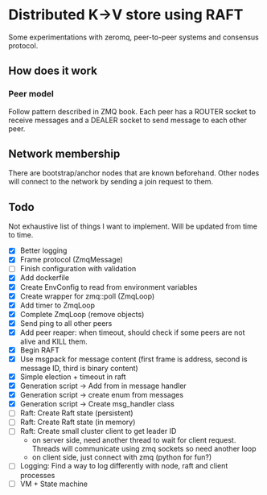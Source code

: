 # Distributed K->V store using RAFT

Some experimentations with zeromq, peer-to-peer systems and consensus protocol.

## How does it work

### Peer model
Follow pattern described in ZMQ book. Each peer has a ROUTER socket to receive
messages and a DEALER socket to send message to each other peer.

## Network membership

There are bootstrap/anchor nodes that are known beforehand. Other nodes will
connect to the network by sending a join request to them.

## Todo

Not exhaustive list of things I want to implement. Will be updated from time to time.

- [X] Better logging
- [X] Frame protocol (ZmqMessage)
- [ ] Finish configuration with validation
- [X] Add dockerfile
- [X] Create EnvConfig to read from environment variables
- [X] Create wrapper for zmq::poll (ZmqLoop)
- [X] Add timer to ZmqLoop
- [X] Complete ZmqLoop (remove objects)
- [X] Send ping to all other peers
- [X] Add peer reaper: when timeout, should check if some peers are not alive and KILL them.
- [X] Begin RAFT
- [X] Use msgpack for message content (first frame is address, second is message ID, third is binary content)
- [X] Simple election + timeout in raft
- [X] Generation script -> Add from in message handler
- [X] Generation script -> create enum from messages
- [X] Generation script -> Create msg_handler class
- [ ] Raft: Create Raft state (persistent)
- [ ] Raft: Create Raft state (in memory)
- [ ] Raft: Create small cluster client to get leader ID
    - on server side, need another thread to wait for client request. Threads
      will communicate using zmq sockets so need another loop
    - on client side, just connect with zmq (python for fun?)
- [ ] Logging: Find a way to log differently with node, raft and client processes
- [ ] VM + State machine
